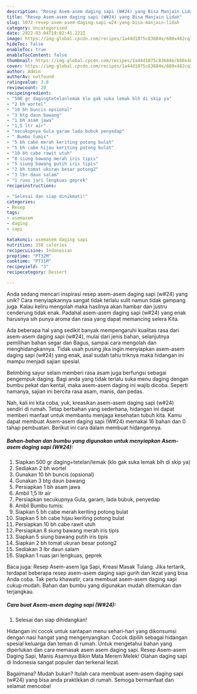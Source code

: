 ```yaml
---
description: "Resep Asem-asem daging sapi (W#24) yang Bisa Manjain Lidah"
title: "Resep Asem-asem daging sapi (W#24) yang Bisa Manjain Lidah"
slug: 1072-resep-asem-asem-daging-sapi-w24-yang-bisa-manjain-lidah
category: Uncategorized
date: 2022-03-04T19:02:41.222Z
image: https://img-global.cpcdn.com/recipes/1a44d1875c83684e/680x482cq70/asem-asem-daging-sapi-w24-foto-resep-utama.jpg
hideToc: false
enableToc: true
enableTocContent: false
thumbnail: https://img-global.cpcdn.com/recipes/1a44d1875c83684e/680x482cq70/asem-asem-daging-sapi-w24-foto-resep-utama.jpg
cover: https://img-global.cpcdn.com/recipes/1a44d1875c83684e/680x482cq70/asem-asem-daging-sapi-w24-foto-resep-utama.jpg
author: Admin
authorAv: notfound
ratingvalue: 3.8
reviewcount: 20
recipeingredient:
- "500 gr dagingtetelanlemak klo gak suka lemak blh di skip ya"
- "2 bh wortel"
- "10 bh buncis opsional"
- "3 btg daun bawang"
- "1 bh asam jawa"
- "1,5 ltr air"
- "secukupnya Gula garam lada bubuk penyedap"
- " Bumbu tumis"
- "5 bh cabe merah keriting potong bulat"
- "5 bh cabe hijau keriting potong bulat"
- "10 bh cabe rawit utuh"
- "8 siung bawang merah iris tipis"
- "5 siung bawang putih iris tipis"
- "2 bh tomat ukuran besar potong2"
- "3 lbr daun salam"
- "1 ruas jari lengkuas geprek"
recipeinstructions:

- "Selesai dan siap dinikmati!"
categories:
- Resep
tags:
- asemasem
- daging
- sapi

katakunci: asemasem daging sapi 
nutrition: 250 calories
recipecuisine: Indonesian
preptime: "PT32M"
cooktime: "PT31M"
recipeyield: "3"
recipecategory: Dessert

---
```





Anda sedang mencari inspirasi resep asem-asem daging sapi (w#24) yang unik? Cara menyiapkannya sangat tidak terlalu sulit namun tidak gampang juga. Kalau keliru mengolah maka hasilnya akan hambar dan justru cenderung tidak enak. Padahal asem-asem daging sapi (w#24) yang enak harusnya sih punya aroma dan rasa yang dapat memancing selera Kita.





Ada beberapa hal yang sedikit banyak mempengaruhi kualitas rasa dari asem-asem daging sapi (w#24), mulai dari jenis bahan, selanjutnya pemilihan bahan segar dan Bagus, sampai cara mengolah dan menghidangkannya. Tidak usah pusing jika ingin menyiapkan asem-asem daging sapi (w#24) yang enak,      asal sudah tahu triknya maka hidangan ini mampu menjadi sajian spesial.














Belimbing sayur selain memberi rasa asam juga berfungsi sebagai pengempuk daging. Bagi anda yang tidak terlalu suka menu daging dengan bumbu pekat dan kental, maka asem-asem daging ini wajib dicoba. Seperti namanya, sajian ini bercita rasa asam, manis, dan pedas.






Nah, kali ini kita coba, yuk, kreasikan asem-asem daging sapi (w#24) sendiri di rumah. Tetap berbahan yang sederhana, hidangan ini dapat memberi manfaat untuk membantu menjaga kesehatan tubuh kita. Kamu dapat membuat Asem-asem daging sapi (W#24) memakai 16 bahan dan 0 tahap pembuatan. Berikut ini cara dalam membuat hidangannya.

<!--inarticleads1-->

##### Bahan-bahan dan bumbu yang digunakan untuk menyiapkan Asem-asem daging sapi (W#24):

1. Siapkan 500 gr daging+tetelan/lemak (klo gak suka lemak blh di skip ya)
1. Sediakan 2 bh wortel
1. Gunakan 10 bh buncis (opsional)
1. Gunakan 3 btg daun bawang
1. Persiapkan 1 bh asam jawa
1. Ambil 1,5 ltr air
1. Persiapkan secukupnya Gula, garam, lada bubuk, penyedap
1. Ambil  Bumbu tumis:
1. Siapkan 5 bh cabe merah keriting potong bulat
1. Siapkan 5 bh cabe hijau keriting potong bulat
1. Persiapkan 10 bh cabe rawit utuh
1. Persiapkan 8 siung bawang merah iris tipis
1. Siapkan 5 siung bawang putih iris tipis
1. Siapkan 2 bh tomat ukuran besar potong2
1. Sediakan 3 lbr daun salam
1. Siapkan 1 ruas jari lengkuas, geprek


Baca juga: Resep Asem-asem Iga Sapi, Kreasi Masak Tulang. Jika tertarik, terdapat beberapa resep asem-asem daging sapi gurih dan lezat yang bisa Anda coba. Tak perlu khawatir, cara membuat asem-asem daging sapi cukup mudah. Bahan dan bumbu yang digunakan mudah ditemukan dan terjangkau. 

<!--inarticleads2-->

##### Cara buat Asem-asem daging sapi (W#24):


1. Selesai dan siap dihidangkan!

Hidangan ini cocok untuk santapan menu sehari-hari yang dikonsumsi dengan nasi hangat yang mengenyangkan. Cocok dipilih sebagai hidangan spesial keluarga dan teman di rumah. Untuk mengetahui bahan yang diperlukan dan cara memasak asem asem daging sapi. Resep Asem-asem Daging Sapi, Manis Asamnya Bikin Mata Merem Melek! Olahan daging sapi di Indonesia sangat populer dan terkenal lezat. 

Bagaimana? Mudah bukan? Itulah cara membuat asem-asem daging sapi (w#24) yang bisa anda praktikkan di rumah. Semoga bermanfaat dan selamat mencoba!
